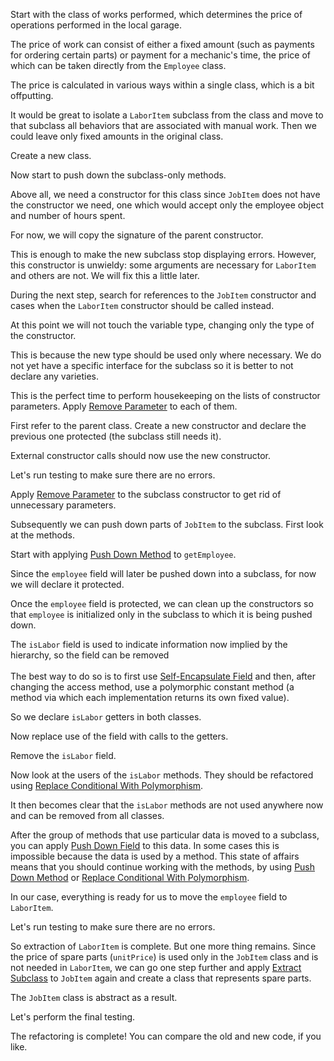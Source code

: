 Start with the class of works performed, which determines the price of operations performed in the local garage.

The price of work can consist of either a fixed amount (such as payments for ordering certain parts) or payment for a mechanic's time, the price of which can be taken directly from the <code>Employee</code> class.

The price is calculated in various ways within a single class, which is a bit offputting.

It would be great to isolate a <code>LaborItem</code> subclass from the class and move to that subclass all behaviors that are associated with manual work. Then we could leave only fixed amounts in the original class.

Create a new class.

Now start to push down the subclass-only methods.

Above all, we need a constructor for this class since <code>JobItem</code> does not have the constructor we need, one which would accept only the employee object and number of hours spent.

For now, we will copy the signature of the parent constructor.

This is enough to make the new subclass stop displaying errors. However, this constructor is unwieldy: some arguments are necessary for <code>LaborItem</code> and others are not. We will fix this a little later.

During the next step, search for references to the <code>JobItem</code> constructor and cases when the <code>LaborItem</code> constructor should be called instead.

At this point we will not touch the variable type, changing only the type of the constructor.

This is because the new type should be used only where necessary. We do not yet have a specific interface for the subclass so it is better to not declare any varieties.

This is the perfect time to perform housekeeping on the lists of constructor parameters. Apply <a href="/remove-parameter">Remove Parameter</a> to each of them.

First refer to the parent class. Create a new constructor and declare the previous one protected (the subclass still needs it).

External constructor calls should now use the new constructor.

Let's run testing to make sure there are no errors.

Apply <a href="/remove-parameter">Remove Parameter</a> to the subclass constructor to get rid of unnecessary parameters.

Subsequently we can push down parts of <code>JobItem</code> to the subclass. First look at the methods.

Start with applying <a href="/push-down-method">Push Down Method</a> to <code>getEmployee</code>. 

Since the <code>employee</code> field will later be pushed down into a subclass, for now we will declare it protected.

Once the <code>employee</code> field is protected, we can clean up the constructors so that <code>employee</code> is initialized only in the subclass to which it is being pushed down.

The <code>isLabor</code> field is used to indicate information now implied by the hierarchy, so the field can be removed<br/><br/>The best way to do so is to first use <a href="/self-encapsulate-field">Self-Encapsulate Field</a> and then, after changing the access method, use a polymorphic constant method (a method via which each implementation returns its own fixed value).

So we declare <code>isLabor</code> getters in both classes.

Now replace use of the field with calls to the getters.

Remove the <code>isLabor</code> field.

Now look at the users of the <code>isLabor</code> methods. They should be refactored using <a href="/replace-conditional-with-polymorphism">Replace Conditional With Polymorphism</a>.

It then becomes clear that the <code>isLabor</code> methods are not used anywhere now and can be removed from all classes.

After the group of methods that use particular data is moved to a subclass, you can apply <a href="/push-down-field">Push Down Field</a> to this data. In some cases this is impossible because the data is used by a method. This state of affairs means that you should continue working with the methods, by using <a href="/push-down-method">Push Down Method</a> or <a href="/replace-conditional-with-polymorphism">Replace Conditional With Polymorphism</a>.

In our case, everything is ready for us to move the <code>employee</code> field to <code>LaborItem</code>.

Let's run testing to make sure there are no errors.

So extraction of <code>LaborItem</code> is complete. But one more thing remains. Since the price of spare parts (<code>unitPrice</code>) is used only in the <code>JobItem</code> class and is not needed in <code>LaborItem</code>, we can go one step further and apply <a href="/extract-subclass">Extract Subclass</a> to <code>JobItem</code> again and create a class that represents spare parts.

The <code>JobItem</code> class is abstract as a result.

Let's perform the final testing.

The refactoring is complete! You can compare the old and new code, if you like.